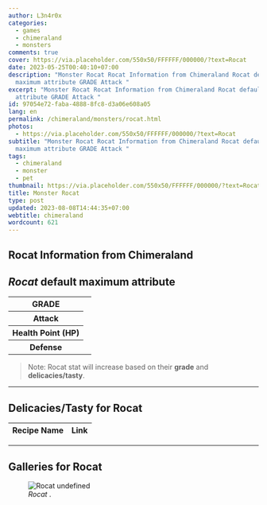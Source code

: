 ```yaml
---
author: L3n4r0x
categories:
  - games
  - chimeraland
  - monsters
comments: true
cover: https://via.placeholder.com/550x50/FFFFFF/000000/?text=Rocat
date: 2023-05-25T00:40:10+07:00
description: "Monster Rocat Rocat Information from Chimeraland Rocat default
  maximum attribute GRADE Attack "
excerpt: "Monster Rocat Rocat Information from Chimeraland Rocat default maximum
  attribute GRADE Attack "
id: 97054e72-faba-4888-8fc8-d3a06e608a05
lang: en
permalink: /chimeraland/monsters/rocat.html
photos:
  - https://via.placeholder.com/550x50/FFFFFF/000000/?text=Rocat
subtitle: "Monster Rocat Rocat Information from Chimeraland Rocat default
  maximum attribute GRADE Attack "
tags:
  - chimeraland
  - monster
  - pet
thumbnail: https://via.placeholder.com/550x50/FFFFFF/000000/?text=Rocat
title: Monster Rocat
type: post
updated: 2023-08-08T14:44:35+07:00
webtitle: chimeraland
wordcount: 621
---
```


<link
  rel="stylesheet"
  href="https://rawcdn.githack.com/dimaslanjaka/Web-Manajemen/870a349/css/bootstrap-5-3-0-alpha3-wrapper.css"
/>
<section id="bootstrap-wrapper">
  <div data-bs-theme="dark">
    <h2>Rocat Information from Chimeraland</h2>
    <h2 id="attribute"><i>Rocat</i> default maximum attribute</h2>
    <div class="row">
      <div class="col mb-2">
        <div class="card">
          <div class="card-body">
            <table>
              <tr>
                <th>GRADE</th>
                <td><br /></td>
              </tr>
              <tr>
                <th>Attack</th>
                <td></td>
              </tr>
              <tr>
                <th>Health Point (HP)</th>
                <td></td>
              </tr>
              <tr>
                <th>Defense</th>
                <td></td>
              </tr>
            </table>
          </div>
        </div>
      </div>
    </div>
    <blockquote class="bd-callout bd-callout-warning">
      Note: Rocat stat will increase based on their <b>grade</b> and
      <b>delicacies/tasty</b>.
    </blockquote>
    <hr />
    <h2 id="delicacies">Delicacies/Tasty for Rocat</h2>
    <div class="card">
      <div class="card-body">
        <div class="table-responsive">
          <table class="table table-striped">
            <thead>
              <tr>
                <th>Recipe Name</th>
                <th>Link</th>
              </tr>
            </thead>
            <tbody></tbody>
          </table>
        </div>
      </div>
    </div>
    <hr />
    <div id="gallery">
      <h2>Galleries for Rocat</h2>
      <div class="row">
        <div class="col-lg-6 col-12">
          <figure>
            <img
              src="https://www.webmanajemen.com/undefined"
              alt="Rocat undefined"
            />
            <figcaption style="word-wrap: break-word">
              <i>Rocat</i> .
            </figcaption>
          </figure>
        </div>
      </div>
    </div>
  </div>
</section>